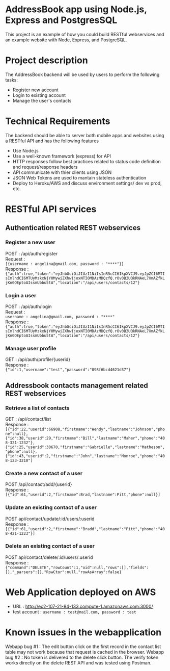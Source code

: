 # AddressBook app using Node.js, Express and PostgresSQL

This project is an example of how you could build RESTful webservices and an example website with Node, Express, and PostgreSQL.

# Project description
The AddressBook backend will be used by users to perform the following tasks:
* Register new account
* Login to existing account
* Manage the user's  contacts

# Technical Requirements
The backend should be able to server both mobile apps and websites using a RESTful API and has the following features
* Use Node.js
* Use a well-known framework (express) for API
* HTTP responses follow best practices related to status code definition and request/response headers
* API communicate with thier clients using JSON
* JSON Web Tokens are used to mantain stateless authentication
* Deploy to Heroku/AWS and discuss environment settings/ dev vs prod, etc.

# RESTful API services

## Authentication related REST webservices

### Register a new user<br/>
POST : /api/auth/register<br/>
Request :<br/>
``` [{username : angelina@gmail.com, password : "****"}] ``` <br/>
Response :<br/>
``` {"auth":true,"token":"eyJhbGciOiJIUzI1NiIsInR5cCI6IkpXVCJ9.eyJpZCI6MTIsImlhdCI6MTUyMzkxNjY0MywiZXhwIjoxNTI0MDAzMDQzfQ.rOv0B2UQkRNAeL7XmAZfkLjKn0OEptoAIssmUbbu5tA","location":"/api/users/contacts/12"} ```

### Login a user
POST : /api/auth/login<br/>
Request :<br/>
```username : angelina@gmail.com, password : "****" ```<br/>
Response :<br/>
``` {"auth":true,"token":"eyJhbGciOiJIUzI1NiIsInR5cCI6IkpXVCJ9.eyJpZCI6MTIsImlhdCI6MTUyMzkxNjY0MywiZXhwIjoxNTI0MDAzMDQzfQ.rOv0B2UQkRNAeL7XmAZfkLjKn0OEptoAIssmUbbu5tA","location":"/api/users/contacts/12"} ```

### Manage user profile
GET : /api/auth/profile/{userid}<br/>
Response :<br/>
``` {"id":1,"username":"test","password":"098f6bcd4621d37"} ```<br/>

## Addressbook contacts management related REST webservices

### Retrieve a list of contacts
GET : /api/contact/list<br/>
Response :<br/>
``` [{"id":22,"userid":66908,"firstname":"Wendy","lastname":"Johnson","phone":null},{"id":38,"userid":29,"firstname":"Bill","lastname":"Maher","phone":"408-321-1232"},{"id":25,"userid":30670,"firstname":"Gabrielle","lastname":"Matheson","phone":null},{"id":43,"userid":2,"firstname":"John","lastname":"Monroe","phone":"408-123-3210"] ```

### Create a new contact of a user
POST /api/contact/add/{userid}<br/>
Response :<br/>
```[{"id":61,"userid":2,"firstname":Brad,"lastname":Pitt,"phone":null}]```

### Update an existing contact of a user
POST api/contact/update/:id/users/:userid<br/>
Response :<br/>
``` [{"id":61,"userid":2,"firstname":"Bradd","lastname":"Pitt","phone":"408-421-1223"}] ```

### Delete an existing contact of a user
POST api/contact/delete/:id/users/:userid<br/>
Response :<br/>
```{"command":"DELETE","rowCount":1,"oid":null,"rows":[],"fields":[],"_parsers":[],"RowCtor":null,"rowAsArray":false}```


# Web Application deployed on AWS
* URL : http://ec2-107-21-84-133.compute-1.amazonaws.com:3000/
* test account :
    ``` username : test@mail.com, password : test ```

# Known issues in the webapplication
Webapp bug #1 : The edit button click on the first record in the contact list table may not work because that request is cached in the browser.
Webapp bug #2 : No token is delivered to the delete click button. The verify token works directly on the delete REST API and was tested using Postman.


